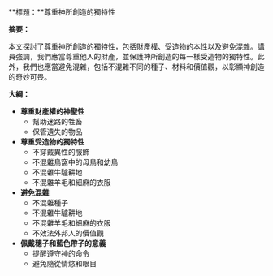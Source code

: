 **標題：**尊重神所創造的獨特性

**摘要：**

本文探討了尊重神所創造的獨特性，包括財產權、受造物的本性以及避免混雜。講員強調，我們應當尊重他人的財產，並保護神所創造的每一樣受造物的獨特性。此外，我們也應當避免混雜，包括不混雜不同的種子、材料和價值觀，以彰顯神創造的奇妙可畏。

**大綱：**

* **尊重財產權的神聖性**
    * 幫助迷路的牲畜
    * 保管遺失的物品
* **尊重受造物的獨特性**
    * 不穿戴異性的服飾
    * 不混雜鳥窩中的母鳥和幼鳥
    * 不混雜牛驢耕地
    * 不混雜羊毛和細麻的衣服
* **避免混雜**
    * 不混雜種子
    * 不混雜牛驢耕地
    * 不混雜羊毛和細麻的衣服
    * 不效法外邦人的價值觀
* **佩戴穗子和藍色帶子的意義**
    * 提醒遵守神的命令
    * 避免隨從情慾和眼目